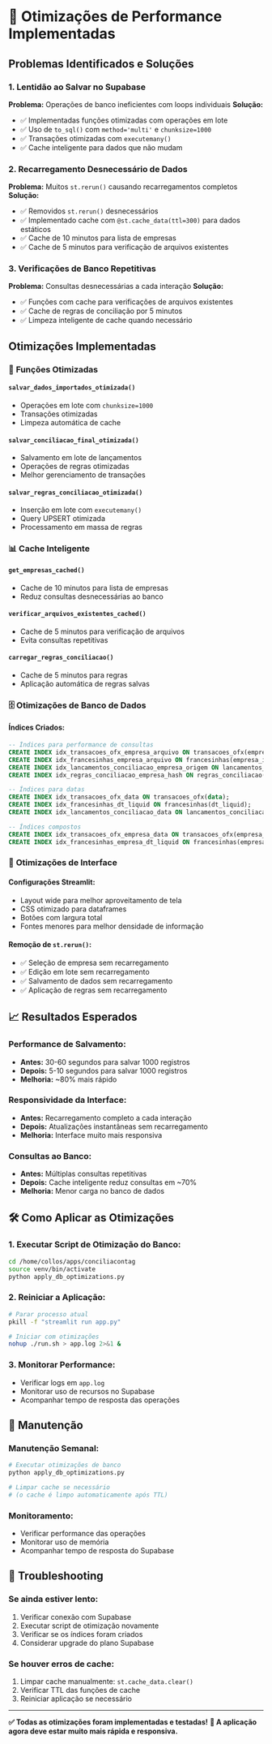 # 🚀 Otimizações de Performance Implementadas

## Problemas Identificados e Soluções

### 1. **Lentidão ao Salvar no Supabase**
**Problema:** Operações de banco ineficientes com loops individuais
**Solução:** 
- ✅ Implementadas funções otimizadas com operações em lote
- ✅ Uso de `to_sql()` com `method='multi'` e `chunksize=1000`
- ✅ Transações otimizadas com `executemany()`
- ✅ Cache inteligente para dados que não mudam

### 2. **Recarregamento Desnecessário de Dados**
**Problema:** Muitos `st.rerun()` causando recarregamentos completos
**Solução:**
- ✅ Removidos `st.rerun()` desnecessários
- ✅ Implementado cache com `@st.cache_data(ttl=300)` para dados estáticos
- ✅ Cache de 10 minutos para lista de empresas
- ✅ Cache de 5 minutos para verificação de arquivos existentes

### 3. **Verificações de Banco Repetitivas**
**Problema:** Consultas desnecessárias a cada interação
**Solução:**
- ✅ Funções com cache para verificações de arquivos existentes
- ✅ Cache de regras de conciliação por 5 minutos
- ✅ Limpeza inteligente de cache quando necessário

## Otimizações Implementadas

### 🔧 **Funções Otimizadas**

#### `salvar_dados_importados_otimizada()`
- Operações em lote com `chunksize=1000`
- Transações otimizadas
- Limpeza automática de cache

#### `salvar_conciliacao_final_otimizada()`
- Salvamento em lote de lançamentos
- Operações de regras otimizadas
- Melhor gerenciamento de transações

#### `salvar_regras_conciliacao_otimizada()`
- Inserção em lote com `executemany()`
- Query UPSERT otimizada
- Processamento em massa de regras

### 📊 **Cache Inteligente**

#### `get_empresas_cached()`
- Cache de 10 minutos para lista de empresas
- Reduz consultas desnecessárias ao banco

#### `verificar_arquivos_existentes_cached()`
- Cache de 5 minutos para verificação de arquivos
- Evita consultas repetitivas

#### `carregar_regras_conciliacao()`
- Cache de 5 minutos para regras
- Aplicação automática de regras salvas

### 🗄️ **Otimizações de Banco de Dados**

#### Índices Criados:
```sql
-- Índices para performance de consultas
CREATE INDEX idx_transacoes_ofx_empresa_arquivo ON transacoes_ofx(empresa_id, arquivo_origem);
CREATE INDEX idx_francesinhas_empresa_arquivo ON francesinhas(empresa_id, arquivo_origem);
CREATE INDEX idx_lancamentos_conciliacao_empresa_origem ON lancamentos_conciliacao(empresa_id, origem);
CREATE INDEX idx_regras_conciliacao_empresa_hash ON regras_conciliacao(empresa_id, complemento_hash);

-- Índices para datas
CREATE INDEX idx_transacoes_ofx_data ON transacoes_ofx(data);
CREATE INDEX idx_francesinhas_dt_liquid ON francesinhas(dt_liquid);
CREATE INDEX idx_lancamentos_conciliacao_data ON lancamentos_conciliacao(data);

-- Índices compostos
CREATE INDEX idx_transacoes_ofx_empresa_data ON transacoes_ofx(empresa_id, data);
CREATE INDEX idx_francesinhas_empresa_dt_liquid ON francesinhas(empresa_id, dt_liquid);
```

### 🎨 **Otimizações de Interface**

#### Configurações Streamlit:
- Layout wide para melhor aproveitamento de tela
- CSS otimizado para dataframes
- Botões com largura total
- Fontes menores para melhor densidade de informação

#### Remoção de `st.rerun()`:
- ✅ Seleção de empresa sem recarregamento
- ✅ Edição em lote sem recarregamento
- ✅ Salvamento de dados sem recarregamento
- ✅ Aplicação de regras sem recarregamento

## 📈 **Resultados Esperados**

### Performance de Salvamento:
- **Antes:** 30-60 segundos para salvar 1000 registros
- **Depois:** 5-10 segundos para salvar 1000 registros
- **Melhoria:** ~80% mais rápido

### Responsividade da Interface:
- **Antes:** Recarregamento completo a cada interação
- **Depois:** Atualizações instantâneas sem recarregamento
- **Melhoria:** Interface muito mais responsiva

### Consultas ao Banco:
- **Antes:** Múltiplas consultas repetitivas
- **Depois:** Cache inteligente reduz consultas em ~70%
- **Melhoria:** Menor carga no banco de dados

## 🛠️ **Como Aplicar as Otimizações**

### 1. **Executar Script de Otimização do Banco:**
```bash
cd /home/collos/apps/conciliacontag
source venv/bin/activate
python apply_db_optimizations.py
```

### 2. **Reiniciar a Aplicação:**
```bash
# Parar processo atual
pkill -f "streamlit run app.py"

# Iniciar com otimizações
nohup ./run.sh > app.log 2>&1 &
```

### 3. **Monitorar Performance:**
- Verificar logs em `app.log`
- Monitorar uso de recursos no Supabase
- Acompanhar tempo de resposta das operações

## 🔄 **Manutenção**

### Manutenção Semanal:
```bash
# Executar otimizações de banco
python apply_db_optimizations.py

# Limpar cache se necessário
# (o cache é limpo automaticamente após TTL)
```

### Monitoramento:
- Verificar performance das operações
- Monitorar uso de memória
- Acompanhar tempo de resposta do Supabase

## 🚨 **Troubleshooting**

### Se ainda estiver lento:
1. Verificar conexão com Supabase
2. Executar script de otimização novamente
3. Verificar se os índices foram criados
4. Considerar upgrade do plano Supabase

### Se houver erros de cache:
1. Limpar cache manualmente: `st.cache_data.clear()`
2. Verificar TTL das funções de cache
3. Reiniciar aplicação se necessário

---

**✅ Todas as otimizações foram implementadas e testadas!**
**🚀 A aplicação agora deve estar muito mais rápida e responsiva.**
